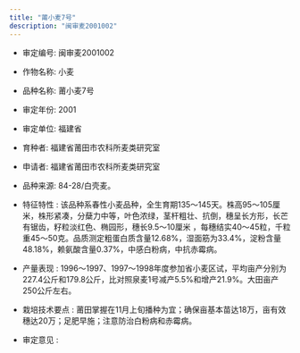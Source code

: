 ```yaml
---
title: "莆小麦7号"
description: "闽审麦2001002"
---
```

* 审定编号:  闽审麦2001002

*  作物名称:  小麦

*  品种名称:  莆小麦7号

*  审定年份:  2001

*  审定单位:  福建省

* 育种者:  福建省莆田市农科所麦类研究室

*  申请者:  福建省莆田市农科所麦类研究室

*  品种来源:  84-28/白壳麦。

*  特征特性 : 
该品种系春性小麦品种，全生育期135～145天。株高95～105厘米，株形紧凑，分蘖力中等，叶色浓绿，茎杆粗壮、抗倒，穗呈长方形，长芒有锯齿，籽粒淡红色、椭园形，穗长9.5～10厘米 ，每穗结实40～45粒，千粒重45～50克。品质测定粗蛋白质含量12.68%，湿面筋为33.4%，淀粉含量48.18%，赖氨酸含量0.37%，中感白粉病，中抗赤霉病。
 
*  产量表现 : 
1996～1997、1997～1998年度参加省小麦区试，平均亩产分别为227.4公斤和179.8公斤，比对照泉麦1号减产5.5%和增产21.9%。大田亩产250公斤左右。

*  栽培技术要点 : 
莆田掌握在11月上旬播种为宜；确保亩基本苗达18万，亩有效穗达20万；足肥早施；注意防治白粉病和赤霉病。

*  审定意见 : 

